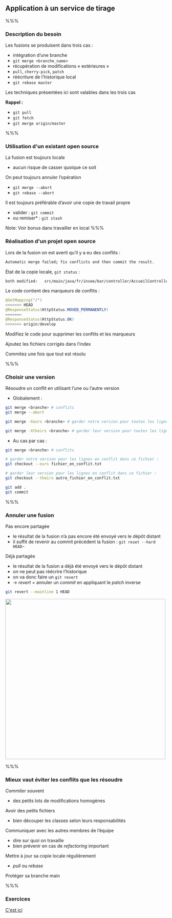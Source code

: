 <!-- .slide: data-background-image="images/cube.svg" data-background-size="600px" class="chapter" -->

## Application à un service de tirage

%%%

<!-- .slide: data-background-image="images/cube.svg" data-background-size="600px" class="slide" -->

### Description du besoin

Les fusions se produisent dans trois cas :

- intégration d’une branche
- `git merge <branche_name>`
- récupération de modifications « extérieures »
- `pull`, `cherry-pick`, `patch`
- réécriture de l’historique local
- `git rebase master`

Les techniques présentées ici sont valables dans les trois cas

**Rappel :**

- `git pull`
- `git fetch`
- `git merge origin/master`

%%%

<!-- .slide: data-background-image="images/cube.svg" data-background-size="600px" class="slide" -->

### Utilisation d'un existant open source

La fusion est toujours locale

- aucun risque de casser quoique ce soit

On peut toujours annuler l’opération

- `git merge --abort`
- `git rebase --abort`

Il est toujours préférable d’avoir une copie de travail propre

- valider : `git commit`
- ou remiser* : `git stash`

Note:
Voir bonus dans travailler en local
%%%

<!-- .slide: data-background-image="images/logo.svg" data-background-size="600px" class="slide" -->

### Réalisation d'un projet open source

Lors de la fusion on est averti qu’il y a eu des conflits :

```bash
Automatic merge failed; fix conflicts and then commit the result.
```

État de la copie locale, `git status` :

```bash
both modified:   src/main/java/fr/insee/bar/controller/AccueilController.java
```

Le code contient des marqueurs de conflits :

```java
@GetMapping("/")
<<<<<<< HEAD
@ResponseStatus(HttpStatus.MOVED_PERMANENTLY)
=======
@ResponseStatus(HttpStatus.OK)
>>>>>>> origin/develop
```

Modifiez le code pour supprimer les conflits et les marqueurs

Ajoutez les fichiers corrigés dans l’index

Commitez une fois que tout est résolu

%%%

<!-- .slide: data-background-image="images/logo.svg" data-background-size="600px" class="slide" -->

### Choisir une version

Résoudre un conflit en utilisant l’une ou l’autre version

- Globalement :

```bash
git merge <branche> # conflits
git merge --abort

git merge -Xours <branche> # garder notre version pour toutes les lignes en conflit

git merge -Xtheirs <branche> # garder leur version pour toutes les lignes en conflit
```

- Au cas par cas :

```bash
git merge <branche> # conflits

# garder notre version pour les lignes en conflit dans ce fichier :
git checkout --ours fichier_en_conflit.txt

# garder leur version pour les lignes en conflit dans ce fichier :
git checkout --theirs autre_fichier_en_conflit.txt

git add .
git commit
```

%%%

<!-- .slide: data-background-image="images/logo.svg" data-background-size="600px" class="slide" -->

### Annuler une fusion

Pas encore partagée

- le résultat de la fusion n’a pas encore été envoyé vers le dépôt distant
- il suffit de revenir au commit précédent la fusion : `git reset --hard HEAD~`

Déjà partagée

- le résultat de la fusion a déjà été envoyé vers le dépôt distant
- on ne peut pas réécrire l’historique
- on va donc faire un `git revert`
- &rarr; _revert_ = annuler un _commit_ en appliquant le _patch_ inverse

```bash
git revert --mainline 1 HEAD
```

<div class="center">
    <img src="images/undomerge-revert.png" class="boxed-img" width="500px" />
</div>

%%%

<!-- .slide: data-background-image="images/logo.svg" data-background-size="600px" class="slide" -->

### Mieux vaut éviter les conflits que les résoudre

_Commiter_ souvent

- des petits lots de modifications homogènes

Avoir des petits fichiers

- bien découper les classes selon leurs responsabilités

Communiquer avec les autres membres de l’équipe

- dire sur quoi on travaille
- bien prévenir en cas de _refactoring_ important

Mettre à jour sa copie locale régulièrement

- _pull_ ou _rebase_

Protéger sa branche main

%%%
<!-- .slide: data-background-image="images/logo.svg" data-background-size="600px" class="slide" -->
### Exercices

[C'est ici](exercices/exercice-conflits-git.html)
